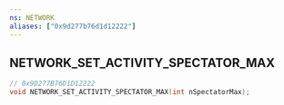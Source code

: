 ```yaml
---
ns: NETWORK
aliases: ["0x9d277b76d1d12222"]
---
```

## NETWORK_SET_ACTIVITY_SPECTATOR_MAX

```c
// 0x9D277B76D1D12222
void NETWORK_SET_ACTIVITY_SPECTATOR_MAX(int nSpectatorMax);
```
